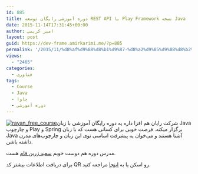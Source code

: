 ```yaml
---
id: 885
title: دوره آموزشی رایگان توسعه REST API با Play Framework نسخه Java
date: 2015-11-14T17:31:45+00:00
author: امیر کریمی
layout: post
guid: https://dev-frame.amirkarimi.me/?p=885
permalink: '/2015/11/%d8%af%d9%88%d8%b1%d9%87-%d8%a2%d9%85%d9%88%d8%b2%d8%b4%db%8c-%d8%b1%d8%a7%db%8c%da%af%d8%a7%d9%86-%d8%aa%d9%88%d8%b3%d8%b9%d9%87-rest-api-%d8%a8%d8%a7-play-framework-%d9%86%d8%b3%d8%ae%d9%87-java/'
views:
  - "2465"
categories:
  - فناوری
tags:
  - Course
  - Java
  - جاوا
  - دوره آموزشی
---
```

[<img class="alignleft wp-image-886" src="/wp-content/uploads/2015/11/rayan_free_course-724x1024.jpg" alt="rayan_free_course" width="326" height="461" srcset="/wp-content/uploads/2015/11/rayan_free_course-724x1024.jpg 724w, /wp-content/uploads/2015/11/rayan_free_course-212x300.jpg 212w, /wp-content/uploads/2015/11/rayan_free_course.jpg 905w" sizes="(max-width: 326px) 100vw, 326px" />](/wp-content/uploads/2015/11/rayan_free_course.jpg)شرکت رایان هم افزا داره یه دوره رایگان آموزشی با زبان Java و چارچوب Play و Spring برگزار میکنه. فرصت خوبی برای کسانی هست که با زبان Java آشنا هستند و می‌خوان یه پیشرفت اساسی توی این زبان و چارچوب‌های مدرن داشته باشن.

مدرس دوره هم دوست خوبم <a href="http://zarinfam.blog.ir" target="_blank">سعید زرین فام</a> هست.

برای دریافت اطلاعات بیشتر کد QR رو اسکن یا به [اینجا](http://goo.gl/Ab5LHP) مراجعه کنید.

&nbsp;

&nbsp;